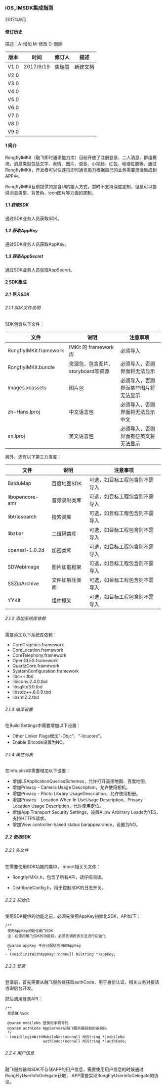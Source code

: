 ### iOS_IMSDK集成指南

2017年9月

#### 修订历史

描述：A-增加 M-修改 D-删除

| 版本   | 时间        | 修订人  | 描述   |
| ---- | --------- | ---- | ---- |
| V1.0 | 2017/9/19 | 焦瑞雪  | 新建文档 |
| V2.0 |           |      |      |
| V3.0 |           |      |      |
| V4.0 |           |      |      |
| V5.0 |           |      |      |
| V6.0 |           |      |      |
| V7.0 |           |      |      |
| V8.0 |           |      |      |
| V9.0 |           |      |      |

#### 1      简介

RongflyIMKit（融飞即时通讯能力库）目前开放了注册登录、二人消息、群组模块，消息类型包括文字、表情、图片、语音、小视频、红包、地理位置等。通过RongflyIMKit，开发者可以快速将即时通讯能力根据自己的业务需要灵活集成到APP中。

RongflyIMKit目前提供的是含UI的接入方式，暂时不支持深度定制，但是可以提供消息类型、背景色、icon图片等方面的定制。

##### 1.1      获取SDK

通过SDK业务人员获取SDK。

##### 1.2      获取AppKey

通过SDK业务人员获取AppKey。

##### 1.3      获取AppSecret

通过SDK业务人员获取AppSecret。 

#### 2       SDK集成

##### 2.1     导入SDK

###### 2.1.1  SDK文件说明

SDK包含以下文件：

| **文件**                 | **说明**                 | **注意事项**           |
| ---------------------- | ---------------------- | ------------------ |
| RongflyIMKit.framework | IMKit 的  framework 库   | 必须导入               |
| RongflyIMKit.bundle    | 资源包，包含图片、storyboard等资源 | 必须导入，否则界面将无法显示     |
| Images.xcassets        | 图片包                    | 必须导入，否则界面某些图片将无法显示 |
| zh-Hans.lproj          | 中文语言包                  | 必须导入，否则界面将无法显示中文   |
| en.lproj               | 英文语言包                  | 必须导入，否则界面有些英文将无法显示 |

另外，还有以下第三方类库：

| **文件**          | **说明**  | **注意事项**        |
| --------------- | ------- | --------------- |
| BaiduMap        | 百度地图SDK | 可选，如目标工程包含则不需导入 |
| libopencore-amr | 音频录制类库  | 可选，如目标工程包含则不需导入 |
| libtriesearch   | 搜索类库    | 可选，如目标工程包含则不需导入 |
| libzbar         | 二维码类库   | 可选，如目标工程包含则不需导入 |
| openssl-1.0.2d  | 加密类库    | 可选，如目标工程包含则不需导入 |
| SDWebImage      | 图片加载框架  | 可选，如目标工程包含则不需导入 |
| SSZipArchive    | 文件加解压类库 | 可选，如目标工程包含则不需导入 |
| YYKit           | 组件框架    | 可选，如目标工程包含则不需导入 |

###### 2.1.2  添加系统库依赖

需要添加以下系统库依赖：

- CoreGraphics.framework
- CoreLocation.framework
- CoreTelephony.framework
- OpenGLES.framework
- QuartzCore.framework
- SystemConfiguration.framework
- libc++.tbd
- libiconv.2.4.0.tbd
- libsqlite3.0.tbd
- libstdc++.6.0.9.tbd
- libxml2.2.tbd

###### 2.1.3  编译设置

在Build Settings中需要增加以下设置：

-   Other Linker Flags增加“-Objc”、“-licucore”。
-   Enable Bitcode设置为NO。

###### 2.1.4  属性列表

在Info.plist中需要增加以下设置：

- 增加LSApplicationQueriesSchemes，允许打开高德地图、百度地图。
- 增加Privacy - Camera Usage Description，允许使用相机。
- 增加Privacy - Photo Library UsageDescription，允许使用相册。
- 增加Privacy - Location When In UseUsage Description、Privacy -Location Usage Description，允许使用定位。
- 增加App Transport Security Settings，设置Allow Arbitrary Loads为YES，支持HTTPS请求。
- 增加View controller-based status barappearance，设置为NO。

##### 2.2     使用SDK

###### 2.2.1  头文件

在需要使用SDK功能的类中，import相关头文件：

- RongflyIMKit.h，包含了所有API，请仔细阅读。

- DistributeConfig.h，用于控制SDK的日志开关。

###### 2.2.2  初始化

使用SDK提供的功能之前，必须先使用AppKey初始化SDK，API如下：

```
/**
 使用AppKey初始化融飞SDK
 注：在使用融飞SDK的功能前，必须先调用该方法进行初始化

 @param appKey 平台分配给应用的AppKey
 */
- (void)initWithAppKey:(nonnull NSString *)appKey;
```

###### 2.2.3  登录

登录前，首先需要从融飞服务器获取authCode，用于身份认证，相关业务对接请咨询后台开发。

然后调用登录API：

```
/**
 登录融飞SDK
 
 @param mobileNo 登录的手机号码
 @param authCode AppServer从融飞服务器获取的鉴权码
 */
- (void)loginWithMobileNo:(nonnull NSString *)mobileNo
                 authCode:(nonnull NSString *)authCode;
```

###### 2.2.4  用户信息

融飞服务器和SDK不存储APP的用户信息，需要使用用户信息的时候通过RongFlyUserInfoDelegate获取， APP需要实现RongFlyUserInfoDelegate的协议。
